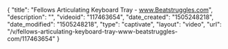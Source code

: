 {
    "title": "Fellows Articulating Keyboard Tray - www.Beatstruggles.com",
    "description": "",
    "videoid": "117463654",
    "date_created": "1505248218",
    "date_modified": "1505248218",
    "type": "captivate",
    "layout": "video",
    "url": "\/v\/fellows-articulating-keyboard-tray-www-beatstruggles-com\/117463654"
}